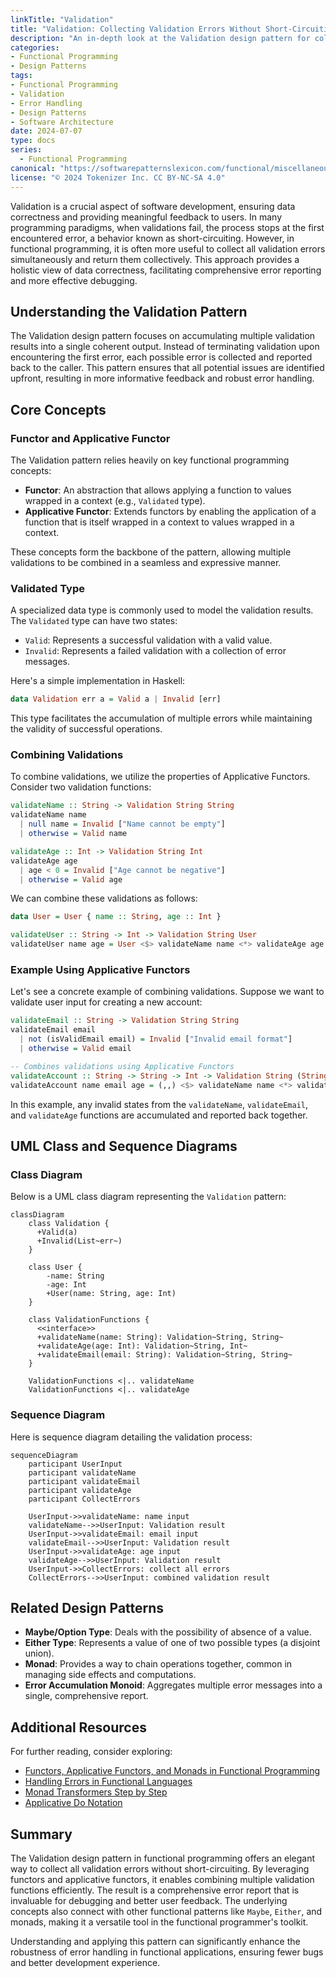 ```yaml
---
linkTitle: "Validation"
title: "Validation: Collecting Validation Errors Without Short-Circuiting"
description: "An in-depth look at the Validation design pattern for collecting all validation errors without short-circuiting in functional programming."
categories:
- Functional Programming
- Design Patterns
tags:
- Functional Programming
- Validation
- Error Handling
- Design Patterns
- Software Architecture
date: 2024-07-07
type: docs
series:
  - Functional Programming
canonical: "https://softwarepatternslexicon.com/functional/miscellaneous-patterns/error-handling/validation"
license: "© 2024 Tokenizer Inc. CC BY-NC-SA 4.0"
---
```



Validation is a crucial aspect of software development, ensuring data correctness and providing meaningful feedback to users. In many programming paradigms, when validations fail, the process stops at the first encountered error, a behavior known as short-circuiting. However, in functional programming, it is often more useful to collect all validation errors simultaneously and return them collectively. This approach provides a holistic view of data correctness, facilitating comprehensive error reporting and more effective debugging.

## Understanding the Validation Pattern

The Validation design pattern focuses on accumulating multiple validation results into a single coherent output. Instead of terminating validation upon encountering the first error, each possible error is collected and reported back to the caller. This pattern ensures that all potential issues are identified upfront, resulting in more informative feedback and robust error handling.

## Core Concepts

### Functor and Applicative Functor

The Validation pattern relies heavily on key functional programming concepts:

- **Functor**: An abstraction that allows applying a function to values wrapped in a context (e.g., `Validated` type).
- **Applicative Functor**: Extends functors by enabling the application of a function that is itself wrapped in a context to values wrapped in a context.

These concepts form the backbone of the pattern, allowing multiple validations to be combined in a seamless and expressive manner.

### Validated Type

A specialized data type is commonly used to model the validation results. The `Validated` type can have two states:
- `Valid`: Represents a successful validation with a valid value.
- `Invalid`: Represents a failed validation with a collection of error messages.

Here's a simple implementation in Haskell:

```haskell
data Validation err a = Valid a | Invalid [err]
```

This type facilitates the accumulation of multiple errors while maintaining the validity of successful operations.

### Combining Validations

To combine validations, we utilize the properties of Applicative Functors. Consider two validation functions:

```haskell
validateName :: String -> Validation String String
validateName name
  | null name = Invalid ["Name cannot be empty"]
  | otherwise = Valid name

validateAge :: Int -> Validation String Int
validateAge age
  | age < 0 = Invalid ["Age cannot be negative"]
  | otherwise = Valid age
```

We can combine these validations as follows:

```haskell
data User = User { name :: String, age :: Int }

validateUser :: String -> Int -> Validation String User
validateUser name age = User <$> validateName name <*> validateAge age
```

### Example Using Applicative Functors

Let's see a concrete example of combining validations. Suppose we want to validate user input for creating a new account:

```haskell
validateEmail :: String -> Validation String String
validateEmail email
  | not (isValidEmail email) = Invalid ["Invalid email format"]
  | otherwise = Valid email

-- Combines validations using Applicative Functors
validateAccount :: String -> String -> Int -> Validation String (String, String, Int)
validateAccount name email age = (,,) <$> validateName name <*> validateEmail email <*> validateAge age
```

In this example, any invalid states from the `validateName`, `validateEmail`, and `validateAge` functions are accumulated and reported back together.

## UML Class and Sequence Diagrams

### Class Diagram

Below is a UML class diagram representing the `Validation` pattern:

```mermaid
classDiagram
    class Validation {
      +Valid(a)
      +Invalid(List~err~)
    }

    class User {
        -name: String
        -age: Int
        +User(name: String, age: Int)
    }

    class ValidationFunctions {
      <<interface>>
      +validateName(name: String): Validation~String, String~
      +validateAge(age: Int): Validation~String, Int~
      +validateEmail(email: String): Validation~String, String~
    }

    ValidationFunctions <|.. validateName
    ValidationFunctions <|.. validateAge
```

### Sequence Diagram

Here is sequence diagram detailing the validation process:

```mermaid
sequenceDiagram
    participant UserInput
    participant validateName
    participant validateEmail
    participant validateAge
    participant CollectErrors

    UserInput->>validateName: name input
    validateName-->>UserInput: Validation result
    UserInput->>validateEmail: email input
    validateEmail-->>UserInput: Validation result
    UserInput->>validateAge: age input
    validateAge-->>UserInput: Validation result
    UserInput->>CollectErrors: collect all errors
    CollectErrors-->>UserInput: combined validation result
```

## Related Design Patterns

- **Maybe/Option Type**: Deals with the possibility of absence of a value.
- **Either Type**: Represents a value of one of two possible types (a disjoint union).
- **Monad**: Provides a way to chain operations together, common in managing side effects and computations.
- **Error Accumulation Monoid**: Aggregates multiple error messages into a single, comprehensive report.

## Additional Resources

For further reading, consider exploring:

- [Functors, Applicative Functors, and Monads in Functional Programming](https://wiki.haskell.org/Functor)
- [Handling Errors in Functional Languages](https://functionalprogramming.com)
- [Monad Transformers Step by Step](http://book.realworldhaskell.org/read/monad-transformers.html)
- [Applicative Do Notation](https://downloads.haskell.org/~ghc/latest/docs/html/users_guide/glasgow_exts.html#applicative-do)

## Summary

The Validation design pattern in functional programming offers an elegant way to collect all validation errors without short-circuiting. By leveraging functors and applicative functors, it enables combining multiple validation functions efficiently. The result is a comprehensive error report that is invaluable for debugging and better user feedback. The underlying concepts also connect with other functional patterns like `Maybe`, `Either`, and monads, making it a versatile tool in the functional programmer's toolkit.

Understanding and applying this pattern can significantly enhance the robustness of error handling in functional applications, ensuring fewer bugs and better development experience.
